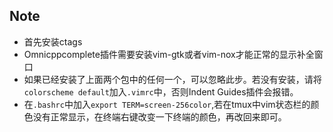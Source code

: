 ## Note
* 首先安装ctags
* Omnicppcomplete插件需要安装vim-gtk或者vim-nox才能正常的显示补全窗口
* 如果已经安装了上面两个包中的任何一个，可以忽略此步。若没有安装，请将`colorscheme default`加入`.vimrc`中，否则Indent Guides插件会报错。
* 在`.bashrc`中加入`export TERM=screen-256color`,若在tmux中vim状态栏的颜色没有正常显示，在终端右键改变一下终端的颜色，再改回来即可。
